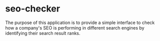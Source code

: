 # seo-checker

The purpose of this application is to provide a simple interface to check how a company's SEO is performing in different search engines by identifying their search result ranks. 

